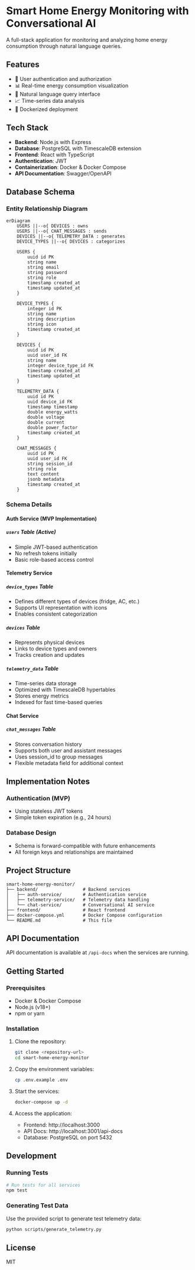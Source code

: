 # Smart Home Energy Monitoring with Conversational AI

A full-stack application for monitoring and analyzing home energy consumption through natural language queries.

## Features

- 🔐 User authentication and authorization
- 📊 Real-time energy consumption visualization
- 💬 Natural language query interface
- 📈 Time-series data analysis
- 🐳 Dockerized deployment

## Tech Stack

- **Backend**: Node.js with Express
- **Database**: PostgreSQL with TimescaleDB extension
- **Frontend**: React with TypeScript
- **Authentication**: JWT
- **Containerization**: Docker & Docker Compose
- **API Documentation**: Swagger/OpenAPI

## Database Schema

### Entity Relationship Diagram

```mermaid
erDiagram
    USERS ||--o{ DEVICES : owns
    USERS ||--o{ CHAT_MESSAGES : sends
    DEVICES ||--o{ TELEMETRY_DATA : generates
    DEVICE_TYPES ||--o{ DEVICES : categorizes
    
    USERS {
        uuid id PK
        string name
        string email
        string password
        string role
        timestamp created_at
        timestamp updated_at
    }
    
    DEVICE_TYPES {
        integer id PK
        string name
        string description
        string icon
        timestamp created_at
    }
    
    DEVICES {
        uuid id PK
        uuid user_id FK
        string name
        integer device_type_id FK
        timestamp created_at
        timestamp updated_at
    }
    
    TELEMETRY_DATA {
        uuid id PK
        uuid device_id FK
        timestamp timestamp
        double energy_watts
        double voltage
        double current
        double power_factor
        timestamp created_at
    }
    
    CHAT_MESSAGES {
        uuid id PK
        uuid user_id FK
        string session_id
        string role
        text content
        jsonb metadata
        timestamp created_at
    }
```

### Schema Details

#### Auth Service (MVP Implementation)

##### `users` Table (Active)
- Simple JWT-based authentication
- No refresh tokens initially
- Basic role-based access control

#### Telemetry Service

##### `device_types` Table
- Defines different types of devices (fridge, AC, etc.)
- Supports UI representation with icons
- Enables consistent categorization

##### `devices` Table
- Represents physical devices
- Links to device types and owners
- Tracks creation and updates

##### `telemetry_data` Table
- Time-series data storage
- Optimized with TimescaleDB hypertables
- Stores energy metrics
- Indexed for fast time-based queries

#### Chat Service

##### `chat_messages` Table
- Stores conversation history
- Supports both user and assistant messages
- Uses session_id to group messages
- Flexible metadata field for additional context

## Implementation Notes

### Authentication (MVP)
- Using stateless JWT tokens
- Simple token expiration (e.g., 24 hours)

### Database Design
- Schema is forward-compatible with future enhancements
- All foreign keys and relationships are maintained

## Project Structure

```
smart-home-energy-monitor/
├── backend/                 # Backend services
│   ├── auth-service/        # Authentication service
│   ├── telemetry-service/   # Telemetry data handling
│   └── chat-service/        # Conversational AI service
├── frontend/                # React frontend
├── docker-compose.yml       # Docker Compose configuration
└── README.md                # This file
```

## API Documentation

API documentation is available at `/api-docs` when the services are running.

## Getting Started

### Prerequisites

- Docker & Docker Compose
- Node.js (v18+)
- npm or yarn

### Installation

1. Clone the repository:
   ```bash
   git clone <repository-url>
   cd smart-home-energy-monitor
   ```

2. Copy the environment variables:
   ```bash
   cp .env.example .env
   ```

3. Start the services:
   ```bash
   docker-compose up -d
   ```

4. Access the application:
   - Frontend: http://localhost:3000
   - API Docs: http://localhost:3001/api-docs
   - Database: PostgreSQL on port 5432

## Development

### Running Tests

```bash
# Run tests for all services
npm test
```

### Generating Test Data

Use the provided script to generate test telemetry data:

```bash
python scripts/generate_telemetry.py
```

## License

MIT

